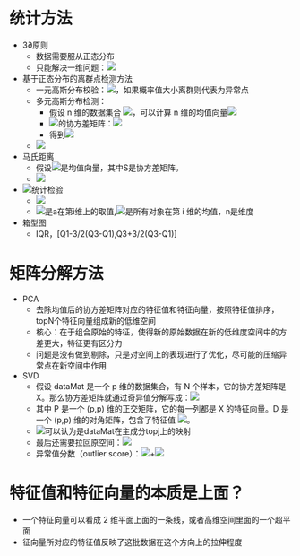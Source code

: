 # 统计方法
- 3∂原则
    - 数据需要服从正态分布
    - 只能解决一维问题：![](https://tva1.sinaimg.cn/large/006y8mN6gy1g8m954lh5tj301h00gdfl.jpg)
- 基于正态分布的离群点检测方法
    - 一元高斯分布校验：![](https://tva1.sinaimg.cn/large/006y8mN6gy1g8m91basuwj306201h0sl.jpg)，如果概率值大小离群则代表为异常点
    - 多元高斯分布检测：
        - 假设 n 维的数据集合 ![](https://tva1.sinaimg.cn/large/006y8mN6gy1g8m9e4sjkoj303000it8l.jpg)，可以计算 n 维的均值向量![](https://tva1.sinaimg.cn/large/006y8mN6gy1g8m9ewbb1cj304b00igli.jpg)
        - ![](https://tva1.sinaimg.cn/large/006y8mN6gy1g8m9fdr3xfj30140080sl.jpg)的协方差矩阵：![](https://tva1.sinaimg.cn/large/006y8mN6gy1g8m9fly7rpj306g00ja9z.jpg)
        - 得到![](https://tva1.sinaimg.cn/large/006y8mN6gy1g8m9gzmd1cj30bz01874b.jpg) 
    - ![](https://tva1.sinaimg.cn/large/006y8mN6gy1g8m92kshc2j30d6073dft.jpg)
- 马氏距离
    - 假设![](https://tva1.sinaimg.cn/large/006y8mN6gy1g8m9kw2qf3j300900awec.jpg)是均值向量，其中S是协方差矩阵。
    - ![](https://tva1.sinaimg.cn/large/006y8mN6gy1g8m9kguzdgj307e00lmx3.jpg)
- ![](https://tva1.sinaimg.cn/large/006y8mN6gy1g8m9rdqiqjj300g00h0sl.jpg)统计检验
    - ![](https://tva1.sinaimg.cn/large/006y8mN6gy1g8m9ryphxxj304u00kmx2.jpg)
    - ![](https://tva1.sinaimg.cn/large/006y8mN6gy1g8m9sgjwk1j300d00awec.jpg)是a在第i维上的取值,![](https://tva1.sinaimg.cn/large/006y8mN6gy1g8m9sljfhpj300g00e0sl.jpg)是所有对象在第 i 维的均值，n是维度
- 箱型图
    - IQR，\[Q1-3/2(Q3-Q1),Q3+3/2(Q3-Q1)]

# 矩阵分解方法
- PCA
    - 去除均值后的协方差矩阵对应的特征值和特征向量，按照特征值排序，topN个特征向量组成新的低维空间
    - 核心：在于组合原始的特征，使得新的原始数据在新的低维度空间中的方差更大，特征更有区分力
    - 问题是没有做到剔除，只是对空间上的表现进行了优化，尽可能的压缩异常点在新空间中作用
- SVD
    - 假设 dataMat 是一个 p 维的数据集合，有 N 个样本，它的协方差矩阵是 X。那么协方差矩阵就通过奇异值分解写成：![](https://tva1.sinaimg.cn/large/006y8mN6gy1g8man1o3trj302h00hmx1.jpg)
    - 其中 P 是一个 (p,p) 维的正交矩阵，它的每一列都是 X 的特征向量。D 是一个 (p,p) 维的对角矩阵，包含了特征值 ![](https://tva1.sinaimg.cn/large/006y8mN6gy1g8manhjc7qj301n00ga9x.jpg)。
    - ![](https://tva1.sinaimg.cn/large/006y8mN6gy1g8mar6eb43j304300h746.jpg)可以认为是dataMat在主成分topj上的映射
    - 最后还需要拉回原空间：![](https://tva1.sinaimg.cn/large/006y8mN6gy1g8mb1hmrmnj306w00i747.jpg)
    - 异常值分数（outlier score）：![](https://tva1.sinaimg.cn/large/006y8mN6gy1g8maynk5wkj30a300mjrc.jpg)+![](https://tva1.sinaimg.cn/large/006y8mN6gy1g8mayu64x7j305500mt8m.jpg)

# 特征值和特征向量的本质是上面？
- 一个特征向量可以看成 2 维平面上面的一条线，或者高维空间里面的一个超平面
- 征向量所对应的特征值反映了这批数据在这个方向上的拉伸程度 